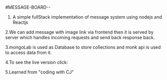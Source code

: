 #MESSAGE-BOARD--


1. A simple fullStack implementation of message
system using nodejs and Reactjs

2.We can add message with image link via frontend then it is served by server which handles incoming requests and send back response back.

3.mongoLab is used as Database to store collections and monk api is used to access data from it.

4.To see the live version click:



5.Learned from "coding with CJ"  

